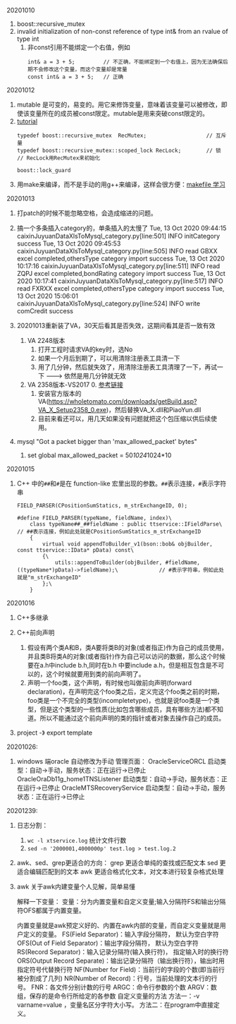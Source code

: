 20201010
1. boost::recursive_mutex
2. invalid initialization of non-const reference of type int& from an rvalue of type int
    1. 非const引用不能绑定一个右值，例如
        ```
        int& a = 3 + 5;         // 不正确，不能绑定到一个右值上，因为无法确保后期不会修改这个变量，而这个变量却是常量
        const int& a = 3 + 5;   // 正确
        ```
        
20201012
1. mutable 是可变的，易变的。用它来修饰变量，意味着该变量可以被修改，即使该变量所在的成员被const限定。mutable是用来突破const限定的。
2.  [tutorial](https://www.boost.org/doc/libs/1_74_0/doc/html/thread/synchronization.html#thread.synchronization.mutex_types)
    ```
    typedef boost::recursive_mutex  RecMutex;                   // 互斥量
    typedef boost::recursive_mutex::scoped_lock RecLock;        // 锁
    // RecLock用RecMutex来初始化
    ```
    ```
    boost::lock_guard
    ```
3. 用make来编译，而不是手动的用g++来编译，这样会很方便：[makefile 学习](https://blog.csdn.net/wcl199274/article/details/39140459?utm_medium=distribute.pc_relevant_t0.none-task-blog-BlogCommendFromMachineLearnPai2-1.channel_param&depth_1-utm_source=distribute.pc_relevant_t0.none-task-blog-BlogCommendFromMachineLearnPai2-1.channel_param)

20201013
1. 打patch的时候不能忽略空格，会造成缩进的问题。
2. 搞一个多条插入category的，单条插入的太慢了
Tue, 13 Oct 2020 09:44:15 caixinJuyuanDataXlsToMysql_category.py[line:501] INFO initCategory success
Tue, 13 Oct 2020 09:45:53 caixinJuyuanDataXlsToMysql_category.py[line:505] INFO read GBXX excel completed,othersType category import success
Tue, 13 Oct 2020 10:17:16 caixinJuyuanDataXlsToMysql_category.py[line:511] INFO read ZQPJ excel completed,bondRating category import success
Tue, 13 Oct 2020 10:17:41 caixinJuyuanDataXlsToMysql_category.py[line:517] INFO read FXRXX excel completed,othersType category import success
Tue, 13 Oct 2020 15:06:01 caixinJuyuanDataXlsToMysql_category.py[line:524] INFO write comCredit success

3. 20201013重新装了VA，30天后看其是否失效，这期间看其是否一致有效
    1. VA 2248版本
        1. 打开工程时请求VA的key时，选No
        2. 如果一个月后到期了，可以用清除注册表工具清一下
        3. 用了几分钟，然后就失效了，用清除注册表工具清理了一下，再试一下 ---> 依然是用几分钟就无效
    2. VA 2358版本-VS2017
        0. [参考链接](https://www.wotianna.com/visualassistx/)
        1. 安装官方版本的VA(https://wholetomato.com/downloads/getBuild.asp?VA_X_Setup2358_0.exe)，然后替换VA_X.dll和PiaoYun.dll
        2. 目前来看还可以，用几天如果没有问题就把这个包压缩以供后续使用。
    
4. mysql "Got a packet bigger than 'max_allowed_packet' bytes"
    1. set global max_allowed_packet = 50*1024*1024*10
    
20201015
1. C++ 中的`##`和`#`是在 function-like 宏里出现的参数。`##`表示连接，`#`表示字符串
    ```
    FIELD_PARSER(CPositionSumStatics, m_strExchangeID, 0);
    
    #define FIELD_PARSER(typeName, fieldName, index)\
        class typeName##_##fieldName : public ttservice::IFieldParse\                                       // ##表示连接，例如此处就是CPositionSumStatics_m_strExchangeID
        {
            virtual void appendToBuilder_v1(bson::bob& objBuilder, const ttservice::IData* pData) const\
            {\
                utils::appendToBuilder(objBuilder, #fieldName, ((typeName*)pData)->fieldName);\             // #表示字符串，例如此处就是"m_strExchangeID"
            };\
        }
    ```


20201016
1. C++多继承
2. C++前向声明
    1. 假设有两个类A和B，类A要将类B的对象(或者指正)作为自己的成员使用，并且类B将类A的对象(或者指针)作为自己可以访问的数据，那么这个时候要在a.h中include b.h,同时在b.h 中要include a.h，但是相互包含是不可以的，这个时候就要用到类的前向声明了。
    2. 声明一个foo类，这个声明，有时候也叫做前向声明(forward declaration)，在声明完这个foo类之后，定义完这个foo类之前的时期，foo类是一个不完全的类型(incompletetype)，也就是说foo类是一个类型，但是这个类型的一些性质(比如包含哪些成员，具有哪些方法)都不知道。所以不能通过这个前向声明的类的指针或者对象去操作自己的成员。


1. project -》 export template



20201026:
1. windows 端oracle 自动修改为手动
    管理页面：
    OracleServiceORCL 启动类型：自动->手动，服务状态：正在运行->已停止
    OracleOraDb11g_home1TNSListener 启动类型：自动->手动，服务状态：正在运行->已停止
    OracleMTSRecoveryService 启动类型：自动->手动，服务状态：正在运行->已停止

20201239:
1. 日志分割：
    1. `wc -l xtservice.log` 统计文件行数
    2. `sed -n '2000001,4000000p' test.log > test.log.2`
2. awk、sed、grep更适合的方向：
    grep 更适合单纯的查找或匹配文本
    sed 更适合编辑匹配到的文本
    awk 更适合格式化文本，对文本进行较复杂格式处理
3. awk
    关于awk内建变量个人见解，简单易懂

    解释一下变量：
    变量：分为内置变量和自定义变量;输入分隔符FS和输出分隔符OFS都属于内置变量。

    内置变量就是awk预定义好的、内置在awk内部的变量，而自定义变量就是用户定义的变量。
        FS(Field Separator)：输入字段分隔符， 默认为空白字符
        OFS(Out of Field Separator)：输出字段分隔符， 默认为空白字符
        RS(Record Separator)：输入记录分隔符(输入换行符)， 指定输入时的换行符
        ORS(Output Record Separate)：输出记录分隔符（输出换行符），输出时用指定符号代替换行符
        NF(Number for Field)：当前行的字段的个数(即当前行被分割成了几列)
        NR(Number of Record)：行号，当前处理的文本行的行号。
        FNR：各文件分别计数的行号
        ARGC：命令行参数的个数
        ARGV：数组，保存的是命令行所给定的各参数
    自定义变量的方法
        方法一：-v varname=value ，变量名区分字符大小写。
        方法二：在program中直接定义。
                                                                                                                                                
























































